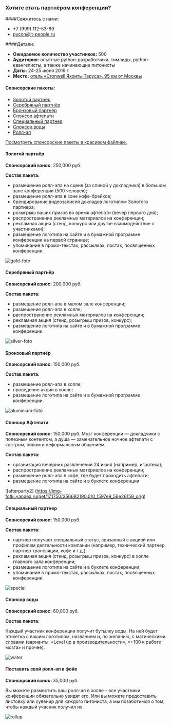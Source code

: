 ### Хотите стать партнёром конференции? 

####Свяжитесь с нами:
* +7 (999) 112-53-89
* pycon@it-people.ru

####Детали:
* <b>Ожидаемое количество участников:</b> 500
* <b>Аудитория:</b> опытные python-разработчики, тимлиды, python-евангелисты, а также начинающие питонисты
* <b>Даты:</b> 24-25 июня 2019 г.
* <b>Место:</b> [отель «Cronwell Яхонты Таруса», 95 км от Москвы](http://tarusa-kurort.ru)

#### Спонсорские пакеты:
* [Золотой партнёр](#gold)
* [Серебряный партнёр](#silver)
* [Бронзовый партнёр](#bronze)
* [Спонсор афтепати](#afterparty)
* [Специальный партнер](#special)
* [Спонсор воды](#water)
* [Ролл-ап](#roll-up)

[Посмотреть спонсорские пакеты в красивом файлике.](https://drive.google.com/file/d/1TJCsTt6gz4bPZ9O0V_qTK1LsEPKINzKf/view?usp=sharing)

<h4 id="gold"> Золотой партнёр</h4>
<b>Спонсорский взнос:</b> 250,000 руб.	

<b>Состав пакета:</b>

* размещение ролл-апа на сцене (за спиной у докладчика) в большом зале конференции (500 человек);
* размещение ролл-апа в зоне кофе-брейков;
* брендирование видеозаписей докладов логотипом Золотого партнера;
* розыгрыш ваших призов во время афтепати (вечер первого дня);
* распространение рекламных материалов на конференции;
* рекламная акция (стенд, конкурс или другое взаимодействие с участниками);
* размещение логотипа на сайте и в бумажной программе конференции на первой странице;
* упоминание в промо-текстах, рассылках, постах, посвященных конференции.

![gold-foto](/2018/img/speakers/2018/_2110171.jpg)

<h4 id="silver"> Серебряный партнёр</h4>
<b>Спонсорский взнос:</b> 200,000 руб.	

<b>Состав пакета:</b>

* размещение ролл-апа в малом зале конференции;
* размещение ролл-апа в холле;
* распространение рекламных материалов на конференции;
* рекламная акция (стенд, розыгрыш призов, конкурс);
* размещение логотипа на сайте и в бумажной программе конференции.

![silver-foto](https://img-fotki.yandex.ru/get/171750/356682190.0/0_1597ea_140c1e40_orig)

<h4 id="bronze"> Бронзовый партнёр</h4>
<b>Спонсорский взнос:</b> 150,000 руб.	

<b>Состав пакета:</b>

* размещение ролл-апа в холле;
* проведение акции в холле;
* размещение логотипа на сайте и в бумажной программе конференции.

![aluminium-foto](https://img-fotki.yandex.ru/get/205820/356682190.0/0_1597eb_d0e7a942_orig)

<h4 id="afterparty"> Спонсор Афтепати</h4>
<b>Спонсорский взнос:</b> 150,000 руб.	
Мозг конференции — докладчики с полезным контентом, а душа — замечательное ночное афтепати с костром, пивом и неформальным общением. 

<b>Состав пакета:</b>

* организация вечерних развлечений 24 июня (например, игротека);
* распространение рекламных материалов на конференции;
* размещение ролл-апа в кафе, где будет проходить афтепати;
* размещение логотипа на сайте и в буклете конференции

![afterparty2] (https://img-fotki.yandex.ru/get/171750/356682190.0/0_1597e9_56e26159_orig)

<h4 id="special"> Специальный партнер</h4>
<b>Спонсорский взнос:</b> 150,000 руб.	

<b>Состав пакета:</b>

* партнер получает специальный статус, связанный с акцией или профилем деятельности компании (например, технический партнер, партнер трансляции, кофе и т.д.);
* рекламная акция (стенд, розыгрыш призов, конкурс) в холле главного зала конференции;
* размещение логотипа на сайте и в буклете конференции;
* упоминание в промо-текстах, рассылках, постах, посвященных конференции.

![special](/2018/img/speakers/2018/P7220014.jpg)

<h4 id="water"> Спонсор воды</h4>
<b>Спонсорский взнос:</b> 60,000 руб.	

<b>Состав пакета:</b>

Каждый участник конференции получит бутылку воды. На ней будет этикетка с вашим логотипом, названием и, по желанию, с магическими словами (варианты: «Level up в производительности», «+100 к работе мозга» и прочее). 

![water](https://img-fotki.yandex.ru/get/224193/356682190.0/0_1597ed_728f49ec_orig)
 
<h4 id="roll-up"> Поставить свой ролл-ап в фойе</h4>
<b>Спонсорский взнос:</b> 35,000 руб.	

Вы можете разместить ваш ролл-ап в холле – все участники конференции обязательно увидят его. Или вы можете предоставить листовку или сувенир для каждого питониста, а мы позаботимся о том, чтобы каждый учасник получил их.

![rollup](https://img-fotki.yandex.ru/get/109111/356682190.0/0_1597ec_30f267cd_orig)
